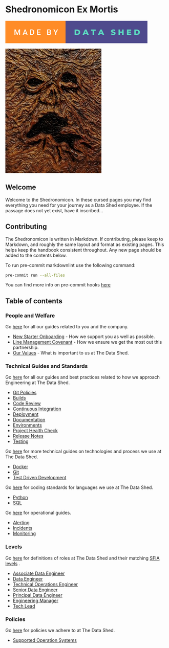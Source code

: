# Shedronomicon Ex Mortis

[![madeby](assets/images/made-by-data-shed.svg)](https://thedatashed.co.uk)

![Ex Mortis!](assets/images/shed.jpg)

## Welcome

Welcome to the Shedronomicon. In these cursed pages you may find everything you
need for your journey as a Data Shed employee. If the passage does not yet
exist, have it inscribed…

## Contributing

The Shedronomicon is written in Markdown. If contributing, please keep to
Markdown, and roughly the same layout and format as existing pages. This helps
keep the handbook consistent throughout. Any new page should be added to the
contents below.

To run pre-commit markdownlint use the following command:

```bash
pre-commit run --all-files
```

You can find more info on pre-commit hooks
[here](guides/technical%20guides/git.md)

## Table of contents

### People and Welfare

Go [here](people) for all our guides related to you and the company.

- [New Starter Onboarding](people/new-joiner-procedure.md) - How we support you
  as well as possible.
- [Line Management Covenant](people/line-management-covenant.md) - How we ensure
  we get the most out this partnership.
- [Our Values](people/our-values.md) - What is important to us at The Data Shed.

### Technical Guides and Standards

Go [here](guides) for all our guides and best practices related to how we
approach Engineering at The Data Shed.

- [Git Policies](guides/git-policies.md)
- [Builds](guides/builds.md)
- [Code Review](guides/code-reviews.md)
- [Continuous Integration](guides/continuous-integration.md)
- [Deployment](guides/deployment.md)
- [Documentation](guides/documentation.md)
- [Environments](guides/environments.md)
- [Project Health Check](guides/project-health-check.md)
- [Release Notes](guides/release-notes.md)
- [Testing](guides/testing.md)

Go [here](guides/technical%20guides) for more technical guides on technologies
and process we use at The Data Shed.

- [Docker](guides/technical%20guides/docker.md)
- [Git](guides/technical%20guides/git.md)
- [Test Driven Development](guides/technical%20guides/test-driven-development.md)

Go [here](guides/standards) for coding standards for languages we use at The Data
Shed.

- [Python](standards/python-standards.md)
- [SQL](standards/sql-standards.md)

Go [here](guides/operations) for operational guides.

- [Alerting](guides/operations/alerting.md)
- [Incidents](guides/operations/incidents.md)
- [Monitoring](guides/operations/monitoring.md)

### Levels

Go [here](levels) for definitions of roles at The Data Shed and their matching
[SFIA levels](https://sfia-online.org/en/sfia-8/sfia-8) .

- [Associate Data Engineer](levels/associate_data_engineer.md)
- [Data Engineer](levels/data_engineer.md)
- [Technical Operations Engineer](levels/technical_operations_engineer.md)
- [Senior Data Engineer](levels/senior_data_engineer.md)
- [Principal Data Engineer](levels/principal_data_engineer.md)
- [Engineering Manager](levels/engineering_manager.md)
- [Tech Lead](levels/roles/tech_lead.md)

### Policies

Go [here](policies) for policies we adhere to at The Data Shed.

- [Supported Operation Systems](policies/supported-operating-systems.md)
